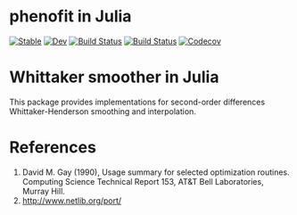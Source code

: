 # phenofit in Julia

[![Stable](https://img.shields.io/badge/docs-stable-blue.svg)](https://kongdd.github.io/phenofit.jl/stable)
[![Dev](https://img.shields.io/badge/docs-dev-blue.svg)](https://kongdd.github.io/phenofit.jl/dev)
[![Build Status](https://travis-ci.com/kongdd/phenofit.jl.svg?branch=master)](https://travis-ci.com/kongdd/phenofit.jl)
[![Build Status](https://ci.appveyor.com/api/projects/status/github/kongdd/phenofit.jl?svg=true)](https://ci.appveyor.com/project/kongdd/nlminb-jl)
[![Codecov](https://codecov.io/gh/kongdd/phenofit.jl/branch/master/graph/badge.svg)](https://codecov.io/gh/kongdd/phenofit.jl)

# Whittaker smoother in Julia

This package provides implementations for second-order differences Whittaker-Henderson smoothing and interpolation.


# References
1. David M. Gay (1990), Usage summary for selected optimization routines. Computing Science Technical Report 153, AT&T Bell Laboratories, Murray Hill.
2. http://www.netlib.org/port/
